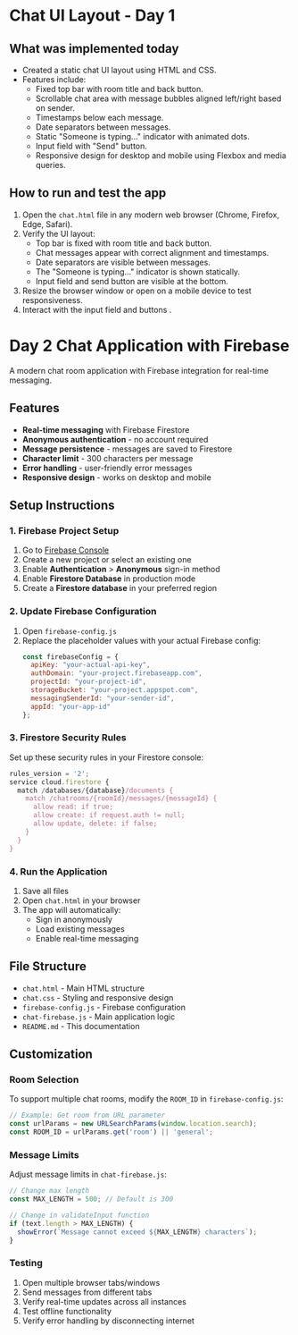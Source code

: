 
# Chat UI Layout - Day 1

## What was implemented today

- Created a static chat UI layout using HTML and CSS.
- Features include:
  - Fixed top bar with room title and back button.
  - Scrollable chat area with message bubbles aligned left/right based on sender.
  - Timestamps below each message.
  - Date separators between messages.
  - Static "Someone is typing..." indicator with animated dots.
  - Input field with "Send" button.
  - Responsive design for desktop and mobile using Flexbox and media queries.

## How to run and test the app

1. Open the `chat.html` file in any modern web browser (Chrome, Firefox, Edge, Safari).
2. Verify the UI layout:
   - Top bar is fixed with room title and back button.
   - Chat messages appear with correct alignment and timestamps.
   - Date separators are visible between messages.
   - The "Someone is typing..." indicator is shown statically.
   - Input field and send button are visible at the bottom.
3. Resize the browser window or open on a mobile device to test responsiveness.
4. Interact with the input field and buttons .



#  Day 2 Chat Application with Firebase

A modern chat room application with Firebase integration for real-time messaging.

## Features

- **Real-time messaging** with Firebase Firestore
- **Anonymous authentication** - no account required
- **Message persistence** - messages are saved to Firestore
- **Character limit** - 300 characters per message
- **Error handling** - user-friendly error messages
- **Responsive design** - works on desktop and mobile

## Setup Instructions

### 1. Firebase Project Setup

1. Go to [Firebase Console](https://console.firebase.google.com/)
2. Create a new project or select an existing one
3. Enable **Authentication** > **Anonymous** sign-in method
4. Enable **Firestore Database** in production mode
5. Create a **Firestore database** in your preferred region

### 2. Update Firebase Configuration

1. Open `firebase-config.js`
2. Replace the placeholder values with your actual Firebase config:
   ```javascript
   const firebaseConfig = {
     apiKey: "your-actual-api-key",
     authDomain: "your-project.firebaseapp.com",
     projectId: "your-project-id",
     storageBucket: "your-project.appspot.com",
     messagingSenderId: "your-sender-id",
     appId: "your-app-id"
   };
   ```

### 3. Firestore Security Rules

Set up these security rules in your Firestore console:

```javascript
rules_version = '2';
service cloud.firestore {
  match /databases/{database}/documents {
    match /chatrooms/{roomId}/messages/{messageId} {
      allow read: if true;
      allow create: if request.auth != null;
      allow update, delete: if false;
    }
  }
}
```

### 4. Run the Application

1. Save all files
2. Open `chat.html` in your browser
3. The app will automatically:
   - Sign in anonymously
   - Load existing messages
   - Enable real-time messaging

## File Structure

- `chat.html` - Main HTML structure
- `chat.css` - Styling and responsive design
- `firebase-config.js` - Firebase configuration
- `chat-firebase.js` - Main application logic
- `README.md` - This documentation

## Customization

### Room Selection
To support multiple chat rooms, modify the `ROOM_ID` in `firebase-config.js`:

```javascript
// Example: Get room from URL parameter
const urlParams = new URLSearchParams(window.location.search);
const ROOM_ID = urlParams.get('room') || 'general';
```

### Message Limits
Adjust message limits in `chat-firebase.js`:

```javascript
// Change max length
const MAX_LENGTH = 500; // Default is 300

// Change in validateInput function
if (text.length > MAX_LENGTH) {
  showError(`Message cannot exceed ${MAX_LENGTH} characters`);
}
```

### Testing

1. Open multiple browser tabs/windows
2. Send messages from different tabs
3. Verify real-time updates across all instances
4. Test offline functionality
5. Verify error handling by disconnecting internet
